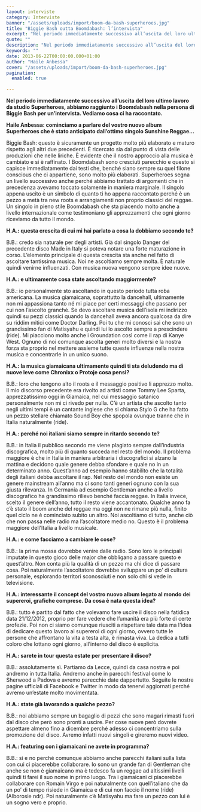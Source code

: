 ```yaml
---
layout: interviste
category: Interviste
banner: "/assets/uploads/import/boom-da-bash-superheroes.jpg"
title: "Biggie Bash outta Boomdabash: l’intervista"
excerpt: "Nel periodo immediatamente successivo all’uscita del loro ultimo lavoro da studio Superheroes, abbiamo raggiunto i Boomdabash nella persona di Biggie Bash per un’intervista. Vediamo cosa ci ha raccontato.   Haile Anbessa: cominciamo a parlare del vostro nuovo album Superheroes che è stato anticipato dall’ottimo singolo Sunshine Reggae…   Biggie Bash: questo è sicuramente un progetto…"
quote: ""
description: "Nel periodo immediatamente successivo all’uscita del loro ultimo lavoro da studio Superheroes, abbiamo raggiunto i Boomdabash nella persona di Biggie Bash per un’intervista. Vediamo cosa ci ha raccontato.   Haile Anbessa: cominciamo a parlare del vostro nuovo album Superheroes che è stato anticipato dall’ottimo singolo Sunshine Reggae…   Biggie Bash: questo è sicuramente un progetto…"
keywords: ""
date: 2013-06-22T00:00:00.000+01:00
author: "Haile Anbessa"
cover: "/assets/uploads/import/boom-da-bash-superheroes.jpg"
pagination:
  enabled: true

---
```


**Nel periodo immediatamente successivo all’uscita del loro ultimo lavoro da studio Superheroes, abbiamo raggiunto i Boomdabash nella persona di Biggie Bash per un’intervista. Vediamo cosa ci ha raccontato.**

**Haile Anbessa: cominciamo a parlare del vostro nuovo album Superheroes che è stato anticipato dall’ottimo singolo Sunshine Reggae…**

Biggie Bash: questo è sicuramente un progetto molto più elaborato e maturo rispetto agli altri due precedenti. È ricercato sia dal punto di vista delle produzioni che nelle liriche. È evidente che il nostro approccio alla musica è cambiato e si è raffinato. I Boomdabash sono cresciuti parecchio e questo si capisce immediatamente dai testi che, benché siano sempre su quel filone conscious che ci appartiene, sono molto più elaborati. Superheroes segna un livello successivo anche perché abbiamo trattato di argomenti che in precedenza avevamo toccato solamente in maniera marginale. Il singolo appena uscito è un simbolo di quanto ti ho appena raccontato perché è un pezzo a metà tra new roots e arrangiamenti non proprio classici del reggae. Un singolo in pieno stile Boomdabash che sta piacendo molto anche a livello internazionale come testimoniano gli apprezzamenti che ogni giorno riceviamo da tutto il mondo.

**H.A.: questa crescita di cui mi hai parlato a cosa la dobbiamo secondo te?**

B.B.: credo sia naturale per degli artisti. Già dal singolo Danger del precedente disco Made in Italy si poteva notare una forte maturazione in corso. L’elemento principale di questa crescita sta anche nel fatto di ascoltare tantissima musica. Noi ne ascoltiamo sempre molta. È naturale quindi venirne influenzati. Con musica nuova vengono sempre idee nuove.

**H.A.: e ultimamente cosa state ascoltando maggiormente?**

B.B.: io personalmente sto ascoltando in questo periodo tutta roba americana. La musica giamaicana, soprattutto la dancehall, ultimamente non mi appassiona tanto né mi piace per certi messaggi che passano per cui non l’ascolto granchè. Se devo ascoltare musica dell’isola mi indirizzo quindi su pezzi classici quando la dancehall aveva ancora qualcosa da dire su riddim mitici come Doctor Darling. Poi tu che mi conosci sai che sono un grandissimo fan di Matisyahu e quindi lui lo ascolto sempre a prescindere (ride). Mi piacciono molto anche i Groundation così come il rap di Kanye West. Ognuno di noi comunque ascolta generi molto diversi e la nostra forza sta proprio nel mettere assieme tutte queste influenze nella nostra musica e concentrarle in un unico suono.

**H.A.: la musica giamaicana ultimamente quindi ti sta deludendo ma di nuove leve come Chronixx o Protoje cosa pensi?**

B.B.: loro che tengono alto il roots e il messaggio positivo li apprezzo molto. Il mio discorso precedente era rivolto ad artisti come Tommy Lee Sparta, apprezzatissimo oggi in Giamaica, nel cui messaggio satanico personalmente non mi ci rivedo per nulla. C’è un artista che ascolto tanto negli ultimi tempi è un cantante inglese che si chiama Stylo G che ha fatto un pezzo stellare chiamato Sound Boy che spopola ovunque tranne che in Italia naturalmente (ride).

**H.A.: perché noi italiani siamo sempre in ritardo secondo te?**

B.B.: in Italia il pubblico secondo me viene plagiato sempre dall’industria discografica, molto più di quanto succeda nel resto del mondo. Il problema maggiore è che in Italia in maniera arbitraria i discografici si alzano la mattina e decidono quale genere debba sfondare e quale no in un determinato anno. Quest’anno ad esempio hanno stabilito che la totalità degli italiani debba ascoltare il rap. Nel resto del mondo non esiste un genere mainstream all’anno ma ci sono tanti generi ognuno con la sua giusta rilevanza. In Germania ad esempio Gentleman anche a livello discografico ha grandissimo rilievo benché faccia reggae. In Italia invece, scelto il genere dell’anno, tutto il resto viene accantonato. Qualche anno fa c’è stato il boom anche del reggae ma oggi non ne rimane più nulla, finito quel ciclo ne è cominciato subito un altro. Noi ascoltiamo di tutto, anche ciò che non passa nelle radio ma l’ascoltatore medio no. Questo è il problema maggiore dell’Italia a livello musicale.

**H.A.: e come facciamo a cambiare le cose?**

B.B.: la prima mossa dovrebbe venire dalle radio. Sono loro le principali imputate in questo gioco delle major che obbligano a passare questo e quest’altro. Non conta più la qualità di un pezzo ma chi dice di passare cosa. Poi naturalmente l’ascoltatore dovrebbe sviluppare un po’ di cultura personale, esplorando territori sconosciuti e non solo chi si vede in televisione.

**H.A.: interessante il concept del vostro nuovo album legato al mondo dei supereroi, grafiche comprese. Da cosa è nata questa idea?**

B.B.: tutto è partito dal fatto che volevamo fare uscire il disco nella fatidica data 21/12/2012, proprio per fare vedere che l’umanità era più forte di certe profezie. Poi non ci siamo comunque riusciti a rispettare tale data ma l’idea di dedicare questo lavoro ai supereroi di ogni giorno, ovvero tutte le persone che affrontano la vita a testa alta, è rimasta viva. La dedica a tutti coloro che lottano ogni giorno, all’interno del disco è esplicita.

**H.A.: sarete in tour questa estate per presentare il disco?**

B.B.: assolutamente sì. Partiamo da Lecce, quindi da casa nostra e poi andremo in tutta Italia. Andremo anche in parecchi festival come lo Sherwood a Padova e avremo parecchie date dappertutto. Seguite le nostre pagine ufficiali di Facebook e Twitter in modo da tenervi aggiornati perché avremo un’estate molto movimentata.

**H.A.: state già lavorando a qualche pezzo?**

B.B.: noi abbiamo sempre un bagaglio di pezzi che sono magari rimasti fuori dal disco che però sono pronti a uscire. Per cose nuove però dovrete aspettare almeno fino a dicembre perché adesso ci concentriamo sulla promozione del disco. Avremo infatti nuovi singoli e gireremo nuovi video.

**H.A.: featuring con i giamaicani ne avete in programma?**

B.B.: sì e no perché comunque abbiamo anche parecchi italiani sulla lista con cui ci piacerebbe collaborare. Io sono un grande fan di Gentleman che anche se non è giamaicano ma è tedesco fa un reggae ad altissimi livelli quindi ti farei il suo nome in primo luogo. Tra i giamaicani ci piacerebbe collaborare con Romain Virgo e poi naturalmente con quell’italiano che da un po’ di tempo risiede in Giamaica e di cui non faccio il nome (ride) (Alborosie ndr). Poi naturalmente c’è Matisyahu ma fare un pezzo con lui è un sogno vero e proprio.